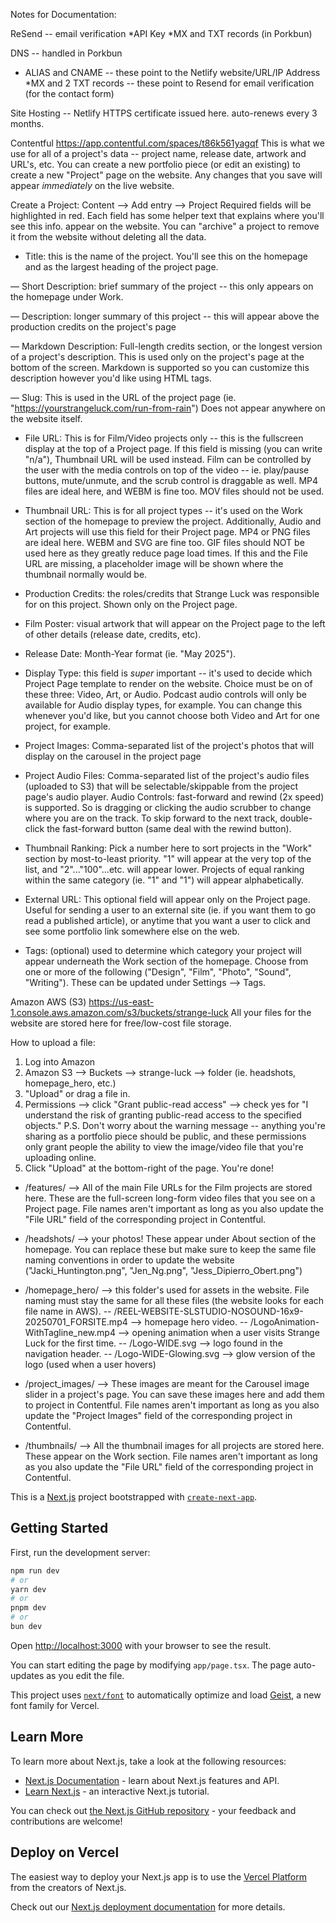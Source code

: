 Notes for Documentation:

ReSend -- email verification
*API Key
*MX and TXT records (in Porkbun)

DNS -- handled in Porkbun

- ALIAS and CNAME -- these point to the Netlify website/URL/IP Address
  \*MX and 2 TXT records -- these point to Resend for email verification (for the contact form)

Site Hosting -- Netlify
HTTPS certificate issued here. auto-renews every 3 months.

Contentful
https://app.contentful.com/spaces/t86k561yagqf
This is what we use for all of a project's data -- project name, release date, artwork and URL's, etc. You can create a new portfolio piece (or edit an existing) to create a new "Project" page on the website. Any changes that you save will appear _immediately_ on the live website.

Create a Project: Content --> Add entry --> Project
Required fields will be highlighted in red. Each field has some helper text that explains where you'll see this info. appear on the website. You can "archive" a project to remove it from the website without deleting all the data.

- Title: this is the name of the project. You'll see this on the homepage and as the largest heading of the project page.

— Short Description: brief summary of the project -- this only appears on the homepage under Work.

— Description: longer summary of this project -- this will appear above the production credits on the project's page

— Markdown Description: Full-length credits section, or the longest version of a project's description. This is used only on the project's page at the bottom of the screen. Markdown is supported so you can customize this description however you'd like using HTML tags.

— Slug: This is used in the URL of the project page (ie. "https://yourstrangeluck.com/run-from-rain") Does not appear anywhere on the website itself.

- File URL: This is for Film/Video projects only -- this is the fullscreen display at the top of a Project page. If this field is missing (you can write "n/a"), Thumbnail URL will be used instead. Film can be controlled by the user with the media controls on top of the video -- ie. play/pause buttons, mute/unmute, and the scrub control is draggable as well. MP4 files are ideal here, and WEBM is fine too. MOV files should not be used.

- Thumbnail URL: This is for all project types -- it's used on the Work section of the homepage to preview the project. Additionally, Audio and Art projects will use this field for their Project page. MP4 or PNG files are ideal here. WEBM and SVG are fine too. GIF files should NOT be used here as they greatly reduce page load times. If this and the File URL are missing, a placeholder image will be shown where the thumbnail normally would be.

- Production Credits: the roles/credits that Strange Luck was responsible for on this project. Shown only on the Project page.

- Film Poster: visual artwork that will appear on the Project page to the left of other details (release date, credits, etc).

- Release Date: Month-Year format (ie. "May 2025").

- Display Type: this field is _super_ important -- it's used to decide which Project Page template to render on the website. Choice must be on of these three: Video, Art, or Audio. Podcast audio controls will only be available for Audio display types, for example. You can change this whenever you'd like, but you cannot choose both Video and Art for one project, for example.

- Project Images: Comma-separated list of the project's photos that will display on the carousel in the project page

- Project Audio Files: Comma-separated list of the project's audio files (uploaded to S3) that will be selectable/skippable from the project page's audio player. Audio Controls: fast-forward and rewind (2x speed) is supported. So is dragging or clicking the audio scrubber to change where you are on the track. To skip forward to the next track, double-click the fast-forward button (same deal with the rewind button).

- Thumbnail Ranking: Pick a number here to sort projects in the "Work" section by most-to-least priority. "1" will appear at the very top of the list, and "2"..."100"...etc. will appear lower. Projects of equal ranking within the same category (ie. "1" and "1") will appear alphabetically.

- External URL: This optional field will appear only on the Project page. Useful for sending a user to an external site (ie. if you want them to go read a published article), or anytime that you want a user to click and see some portfolio link somewhere else on the web.

- Tags: (optional) used to determine which category your project will appear underneath the Work section of the homepage. Choose from one or more of the following ("Design", "Film", "Photo", "Sound", "Writing"). These can be updated under Settings --> Tags.

Amazon AWS (S3)
https://us-east-1.console.aws.amazon.com/s3/buckets/strange-luck
All your files for the website are stored here for free/low-cost file storage.

How to upload a file:

1. Log into Amazon
2. Amazon S3 --> Buckets --> strange-luck --> folder (ie. headshots, homepage_hero, etc.)
3. "Upload" or drag a file in.
4. Permissions --> click "Grant public-read access" --> check yes for "I understand the risk of granting public-read access to the specified objects."
   P.S. Don't worry about the warning message -- anything you're sharing as a portfolio piece should be public, and these permissions only grant people the ability to view the image/video file that you're uploading online.
5. Click "Upload" at the bottom-right of the page. You're done!

- /features/ --> All of the main File URLs for the Film projects are stored here. These are the full-screen long-form video files that you see on a Project page. File names aren't important as long as you also update the "File URL" field of the corresponding project in Contentful.

- /headshots/ --> your photos! These appear under About section of the homepage. You can replace these but make sure to keep the same file naming conventions in order to update the website ("Jacki_Huntington.png", "Jen_Ng.png", "Jess_Dipierro_Obert.png")

- /homepage_hero/ --> this folder's used for assets in the website. File naming must stay the same for all these files (the website looks for each file name in AWS).
  -- /REEL-WEBSITE-SLSTUDIO-NOSOUND-16x9-20250701_FORSITE.mp4 --> homepage hero video.
  -- /LogoAnimation-WithTagline_new.mp4 --> opening animation when a user visits Strange Luck for the first time.
  -- /Logo-WIDE.svg --> logo found in the navigation header.
  -- /Logo-WIDE-Glowing.svg --> glow version of the logo (used when a user hovers)

- /project_images/ --> These images are meant for the Carousel image slider in a project's page. You can save these images here and add them to project in Contentful. File names aren't important as long as you also update the "Project Images" field of the corresponding project in Contentful.

- /thumbnails/ --> All the thumbnail images for all projects are stored here. These appear on the Work section. File names aren't important as long as you also update the "File URL" field of the corresponding project in Contentful.

This is a [Next.js](https://nextjs.org) project bootstrapped with [`create-next-app`](https://nextjs.org/docs/app/api-reference/cli/create-next-app).

## Getting Started

First, run the development server:

```bash
npm run dev
# or
yarn dev
# or
pnpm dev
# or
bun dev
```

Open [http://localhost:3000](http://localhost:3000) with your browser to see the result.

You can start editing the page by modifying `app/page.tsx`. The page auto-updates as you edit the file.

This project uses [`next/font`](https://nextjs.org/docs/app/building-your-application/optimizing/fonts) to automatically optimize and load [Geist](https://vercel.com/font), a new font family for Vercel.

## Learn More

To learn more about Next.js, take a look at the following resources:

- [Next.js Documentation](https://nextjs.org/docs) - learn about Next.js features and API.
- [Learn Next.js](https://nextjs.org/learn) - an interactive Next.js tutorial.

You can check out [the Next.js GitHub repository](https://github.com/vercel/next.js) - your feedback and contributions are welcome!

## Deploy on Vercel

The easiest way to deploy your Next.js app is to use the [Vercel Platform](https://vercel.com/new?utm_medium=default-template&filter=next.js&utm_source=create-next-app&utm_campaign=create-next-app-readme) from the creators of Next.js.

Check out our [Next.js deployment documentation](https://nextjs.org/docs/app/building-your-application/deploying) for more details.
